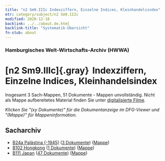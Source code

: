 ```yaml
---
title: "n2 Sm9.IIIc Indexziffern, Einzelne Indices, Kleinhandelsindex"
etr: category/subject/n2 Sm9.IIIc
modified: 2020-12-18
backlink: ../../about.de.html
backlink-title: "Systematik-Übersicht"
fn-stub: about
---
```


### Hamburgisches Welt-Wirtschafts-Archiv (HWWA)
# [n2 Sm9.IIIc]{.gray}&#8201; Indexziffern, Einzelne Indices, Kleinhandelsindex&#160; 




Insgesamt 3 Sach-Mappen, 51 Dokumente - Mappen unvollständig.
Nicht als Mappe aufbereitetes Material finden Sie unter [digitalisierte Filme](/film/h1_sh).

_Klicken Sie "(xy Dokumente)" für die Dokumentanzeige im DFG-Viewer und "(Mappe)" für Mappeninformation._

## Sacharchiv



- [B24a Palästina (-1945)](../../../geo/about.de.html#B24a) (<a href="https://dfg-viewer.de/show/?tx_dlf[id]=https://pm20.zbw.eu/mets/sh/1411xx/141115/1449xx/144986/public.mets.de.xml" target="_blank">3 Dokumente</a>) ([Mappe](http://purl.org/pressemappe20/folder/sh/141115,144986))
- [B102 Hongkong](../../../geo/about.de.html#B102) (<a href="https://dfg-viewer.de/show/?tx_dlf[id]=https://pm20.zbw.eu/mets/sh/1412xx/141268/1449xx/144986/public.mets.de.xml" target="_blank">1 Dokumente</a>) ([Mappe](http://purl.org/pressemappe20/folder/sh/141268,144986))
- [B111 Japan](../../../geo/about.de.html#B111) (<a href="https://dfg-viewer.de/show/?tx_dlf[id]=https://pm20.zbw.eu/mets/sh/1412xx/141272/1449xx/144986/public.mets.de.xml" target="_blank">47 Dokumente</a>) ([Mappe](http://purl.org/pressemappe20/folder/sh/141272,144986))


